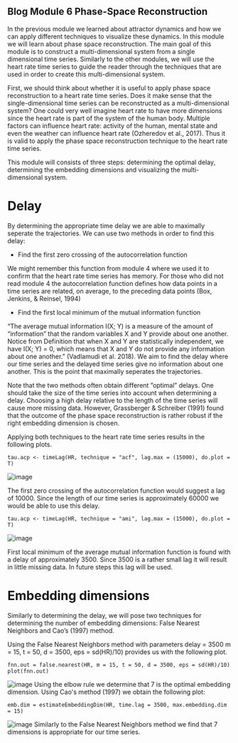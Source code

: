 ## Blog Module 6 Phase-Space Reconstruction

In the previous module we learned about attractor dynamics and how we can apply
different techniques to visualize these dynamics. In this module we will learn about phase space reconstruction. The main goal of this module is to construct a multi-dimensional system from a single dimensional time series. Similarly to the other modules, we will use the heart rate time series to guide the reader through the techniques that are used in order to create this multi-dimensional system.

First, we should think about whether it is useful to apply phase space reconstruction to a heart rate time series. Does it make sense that the single-dimensional time series can be reconstructed as a multi-dimensional system? One could very well imagine heart rate to have more dimensions since the heart rate is part of the system of the human body. Multiple factors can influence heart rate: activity of the human, mental state and even the weather can influence heart rate (Ozheredov et al., 2017). Thus it is valid to apply the phase space reconstruction technique to the heart rate time series. 

This module will consists of three steps: determining the optimal delay, determining the embedding dimensions and visualizing the multi-dimensional system.

# Delay
By determining the appropriate time delay we are able to maximally seperate the trajectories. We can use two methods in order to find this delay: 
- Find the first zero crossing of the autocorrelation function

We might remember this function from module 4 where we used it to confirm that the heart rate time series has memory. For those who did not read module 4 the autocorrelation function defines how data points in a time series are related, on average, to the preceding data points (Box, Jenkins, & Reinsel, 1994)

- Find the first local minimum of the mutual information function

“The average mutual information I(X; Y) is a measure of the amount of “information” that the random variables X and Y provide about one another. Notice from Definition that when X and Y are statistically independent, we have I(X; Y) = 0, which means that X and Y do not provide any information about one another.” (Vadlamudi et al. 2018). We aim to find the delay where our time series and the delayed time series give no information about one another. This is the point that maximally seperates the trajectories.

Note that the two methods often obtain different ”optimal” delays. One should take the size of the time series into account when determining a delay. Choosing a high delay relative to the length of the time series will cause more missing data. However, Grassberger & Schreiber (1991) found that the outcome of the phase space reconstruction is rather robust if the right embedding dimension is chosen.
	
Applying both techniques to the heart rate time series results in the following plots.

```
tau.acp <- timeLag(HR, technique = "acf", lag.max = (15000), do.plot = T)
```
![image](https://user-images.githubusercontent.com/78364132/168767980-45650b13-c4b0-484e-8f21-59c800152c78.png)

The first zero crossing of the autocorrelation function would suggest a lag of 10000. Since the length of our time series is approximately 60000 we would be able to use this delay.
```
tau.acp <- timeLag(HR, technique = "ami", lag.max = (15000), do.plot = T)
```
![image](https://user-images.githubusercontent.com/78364132/168768036-ae3d2ca8-8608-4530-aad5-cf9624d58572.png)

First local minimum of the average mutual information function is found with a delay of approximately 3500. Since 3500 is a rather small lag it will result in little missing data. In future steps this lag will be used.

# Embedding dimensions
Similarly to determining the delay, we will pose two techniques for determining the number of embedding dimensions: False Nearest Neighbors and Cao’s (1997) method.

Using the False Nearest Neighbors method with parameters delay = 3500  m = 15, t = 50, d = 3500, eps = sd(HR)/10) provides us with the following plot.
```
fnn.out = false.nearest(HR, m = 15, t = 50, d = 3500, eps = sd(HR)/10)
plot(fnn.out)
```
![image](https://user-images.githubusercontent.com/78364132/168768653-32353169-857f-4523-b036-3535e2c2b8dc.png)
Using the elbow rule we determine that 7 is the optimal embedding dimension.
Using Cao's method (1997) we obtain the following plot:
```
emb.dim = estimateEmbeddingDim(HR, time.lag = 3500, max.embedding.dim = 15)
```
![image](https://user-images.githubusercontent.com/78364132/168768869-16d3240c-d61e-4b6d-b62d-2ace23c90e7a.png)
Similarly to the False Nearest Neighbors method we find that 7 dimensions is appropriate for our time series.







